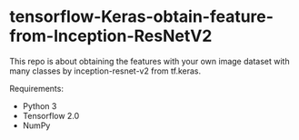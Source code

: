 # tensorflow-Keras-obtain-feature-from-Inception-ResNetV2

This repo is about obtaining the features with your own image dataset with many classes by inception-resnet-v2
from tf.keras.



Requirements:

 * Python 3
 * Tensorflow 2.0
 * NumPy



